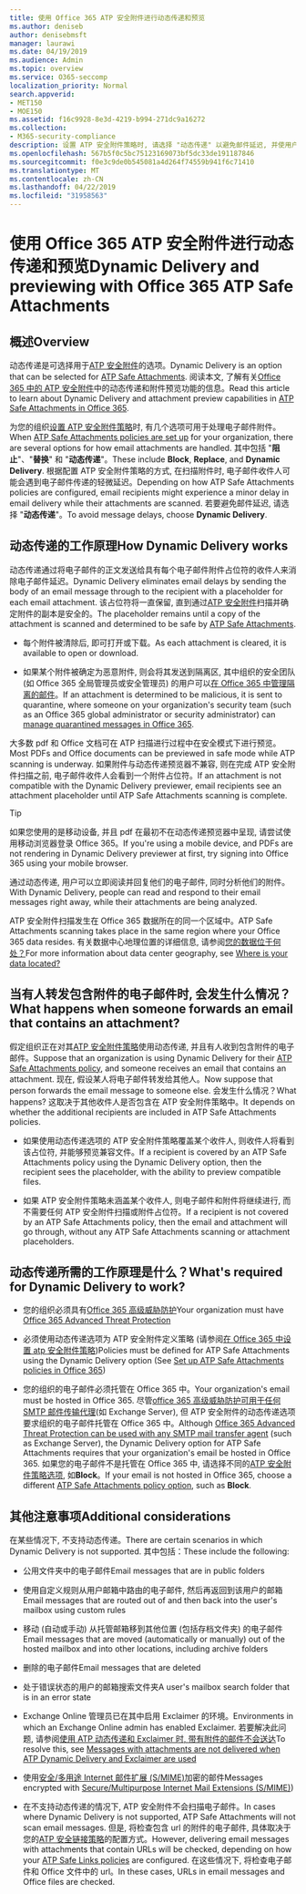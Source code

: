 ```yaml
---
title: 使用 Office 365 ATP 安全附件进行动态传递和预览
ms.author: deniseb
author: denisebmsft
manager: laurawi
ms.date: 04/19/2019
ms.audience: Admin
ms.topic: overview
ms.service: O365-seccomp
localization_priority: Normal
search.appverid:
- MET150
- MOE150
ms.assetid: f16c9928-8e3d-4219-b994-271dc9a16272
ms.collection:
- M365-security-compliance
description: 设置 ATP 安全附件策略时, 请选择 "动态传递" 以避免邮件延迟, 并使用户能够预览正在扫描的附件。
ms.openlocfilehash: 567b5f0c5bc75123169073bf5dc33de191187846
ms.sourcegitcommit: f0e3c9de0b545081a4d264f74559b941f6c71410
ms.translationtype: MT
ms.contentlocale: zh-CN
ms.lasthandoff: 04/22/2019
ms.locfileid: "31958563"
---
```

# <a name="dynamic-delivery-and-previewing-with-office-365-atp-safe-attachments"></a><span data-ttu-id="5b2d7-103">使用 Office 365 ATP 安全附件进行动态传递和预览</span><span class="sxs-lookup"><span data-stu-id="5b2d7-103">Dynamic Delivery and previewing with Office 365 ATP Safe Attachments</span></span>

## <a name="overview"></a><span data-ttu-id="5b2d7-104">概述</span><span class="sxs-lookup"><span data-stu-id="5b2d7-104">Overview</span></span>

<span data-ttu-id="5b2d7-105">动态传递是可选择用于[ATP 安全附件](atp-safe-attachments.md)的选项。</span><span class="sxs-lookup"><span data-stu-id="5b2d7-105">Dynamic Delivery is an option that can be selected for [ATP Safe Attachments](atp-safe-attachments.md).</span></span> <span data-ttu-id="5b2d7-106">阅读本文, 了解有关[Office 365 中的 ATP 安全附件](atp-safe-attachments.md)中的动态传递和附件预览功能的信息。</span><span class="sxs-lookup"><span data-stu-id="5b2d7-106">Read this article to learn about Dynamic Delivery and attachment preview capabilities in [ATP Safe Attachments in Office 365](atp-safe-attachments.md).</span></span>

<span data-ttu-id="5b2d7-107">为您的组织[设置 ATP 安全附件策略](set-up-atp-safe-attachments-policies.md)时, 有几个选项可用于处理电子邮件附件。</span><span class="sxs-lookup"><span data-stu-id="5b2d7-107">When [ATP Safe Attachments policies are set up](set-up-atp-safe-attachments-policies.md) for your organization, there are several options for how email attachments are handled.</span></span> <span data-ttu-id="5b2d7-108">其中包括 "**阻止**"、"**替换**" 和 "**动态传递**"。</span><span class="sxs-lookup"><span data-stu-id="5b2d7-108">These include **Block**, **Replace**, and **Dynamic Delivery**.</span></span> <span data-ttu-id="5b2d7-109">根据配置 ATP 安全附件策略的方式, 在扫描附件时, 电子邮件收件人可能会遇到电子邮件传递的轻微延迟。</span><span class="sxs-lookup"><span data-stu-id="5b2d7-109">Depending on how ATP Safe Attachments policies are configured, email recipients might experience a minor delay in email delivery while their attachments are scanned.</span></span> <span data-ttu-id="5b2d7-110">若要避免邮件延迟, 请选择 "**动态传递**"。</span><span class="sxs-lookup"><span data-stu-id="5b2d7-110">To avoid message delays, choose **Dynamic Delivery**.</span></span>
  
## <a name="how-dynamic-delivery-works"></a><span data-ttu-id="5b2d7-111">动态传递的工作原理</span><span class="sxs-lookup"><span data-stu-id="5b2d7-111">How Dynamic Delivery works</span></span>
  
<span data-ttu-id="5b2d7-112">动态传递通过将电子邮件的正文发送给具有每个电子邮件附件占位符的收件人来消除电子邮件延迟。</span><span class="sxs-lookup"><span data-stu-id="5b2d7-112">Dynamic Delivery eliminates email delays by sending the body of an email message through to the recipient with a placeholder for each email attachment.</span></span> <span data-ttu-id="5b2d7-113">该占位符将一直保留, 直到通过[ATP 安全附件](atp-safe-attachments.md)扫描并确定附件的副本是安全的。</span><span class="sxs-lookup"><span data-stu-id="5b2d7-113">The placeholder remains until a copy of the attachment is scanned and determined to be safe by [ATP Safe Attachments](atp-safe-attachments.md).</span></span> 

- <span data-ttu-id="5b2d7-114">每个附件被清除后, 即可打开或下载。</span><span class="sxs-lookup"><span data-stu-id="5b2d7-114">As each attachment is cleared, it is available to open or download.</span></span> 

- <span data-ttu-id="5b2d7-115">如果某个附件被确定为恶意附件, 则会将其发送到隔离区, 其中组织的安全团队 (如 Office 365 全局管理员或安全管理员) 的用户可以[在 Office 365 中管理隔离的邮件](manage-quarantined-messages-and-files.md)。</span><span class="sxs-lookup"><span data-stu-id="5b2d7-115">If an attachment is determined to be malicious, it is sent to quarantine, where someone on your organization's security team (such as an Office 365 global administrator or security administrator) can [manage quarantined messages in Office 365](manage-quarantined-messages-and-files.md).</span></span>

<span data-ttu-id="5b2d7-116">大多数 pdf 和 Office 文档可在 ATP 扫描进行过程中在安全模式下进行预览。</span><span class="sxs-lookup"><span data-stu-id="5b2d7-116">Most PDFs and Office documents can be previewed in safe mode while ATP scanning is underway.</span></span> <span data-ttu-id="5b2d7-117">如果附件与动态传递预览器不兼容, 则在完成 ATP 安全附件扫描之前, 电子邮件收件人会看到一个附件占位符。</span><span class="sxs-lookup"><span data-stu-id="5b2d7-117">If an attachment is not compatible with the Dynamic Delivery previewer, email recipients see an attachment placeholder until ATP Safe Attachments scanning is complete.</span></span>

> [!TIP]
> <span data-ttu-id="5b2d7-118">如果您使用的是移动设备, 并且 pdf 在最初不在动态传递预览器中呈现, 请尝试使用移动浏览器登录 Office 365。</span><span class="sxs-lookup"><span data-stu-id="5b2d7-118">If you're using a mobile device, and PDFs are not rendering in Dynamic Delivery previewer at first, try signing into Office 365 using your mobile browser.</span></span>

<span data-ttu-id="5b2d7-119">通过动态传递, 用户可以立即阅读并回复他们的电子邮件, 同时分析他们的附件。</span><span class="sxs-lookup"><span data-stu-id="5b2d7-119">With Dynamic Delivery, people can read and respond to their email messages right away, while their attachments are being analyzed.</span></span> 

<span data-ttu-id="5b2d7-120">ATP 安全附件扫描发生在 Office 365 数据所在的同一个区域中。</span><span class="sxs-lookup"><span data-stu-id="5b2d7-120">ATP Safe Attachments scanning takes place in the same region where your Office 365 data resides.</span></span> <span data-ttu-id="5b2d7-121">有关数据中心地理位置的详细信息, 请参阅[您的数据位于何处？](https://products.office.com/where-is-your-data-located?geo=All)</span><span class="sxs-lookup"><span data-stu-id="5b2d7-121">For more information about data center geography, see [Where is your data located?](https://products.office.com/where-is-your-data-located?geo=All)</span></span> 
  
## <a name="what-happens-when-someone-forwards-an-email-that-contains-an-attachment"></a><span data-ttu-id="5b2d7-122">当有人转发包含附件的电子邮件时, 会发生什么情况？</span><span class="sxs-lookup"><span data-stu-id="5b2d7-122">What happens when someone forwards an email that contains an attachment?</span></span>

<span data-ttu-id="5b2d7-123">假定组织正在对其[ATP 安全附件策略](set-up-atp-safe-attachments-policies.md)使用动态传递, 并且有人收到包含附件的电子邮件。</span><span class="sxs-lookup"><span data-stu-id="5b2d7-123">Suppose that an organization is using Dynamic Delivery for their [ATP Safe Attachments policy](set-up-atp-safe-attachments-policies.md), and someone receives an email that contains an attachment.</span></span> <span data-ttu-id="5b2d7-124">现在, 假设某人将电子邮件转发给其他人。</span><span class="sxs-lookup"><span data-stu-id="5b2d7-124">Now suppose that person forwards the email message to someone else.</span></span> <span data-ttu-id="5b2d7-125">会发生什么情况？</span><span class="sxs-lookup"><span data-stu-id="5b2d7-125">What happens?</span></span> <span data-ttu-id="5b2d7-126">这取决于其他收件人是否包含在 ATP 安全附件策略中。</span><span class="sxs-lookup"><span data-stu-id="5b2d7-126">It depends on whether the additional recipients are included in ATP Safe Attachments policies.</span></span>
  
- <span data-ttu-id="5b2d7-127">如果使用动态传递选项的 ATP 安全附件策略覆盖某个收件人, 则收件人将看到该占位符, 并能够预览兼容文件。</span><span class="sxs-lookup"><span data-stu-id="5b2d7-127">If a recipient is covered by an ATP Safe Attachments policy using the Dynamic Delivery option, then the recipient sees the placeholder, with the ability to preview compatible files.</span></span>
    
- <span data-ttu-id="5b2d7-128">如果 ATP 安全附件策略未涵盖某个收件人, 则电子邮件和附件将继续进行, 而不需要任何 ATP 安全附件扫描或附件占位符。</span><span class="sxs-lookup"><span data-stu-id="5b2d7-128">If a recipient is not covered by an ATP Safe Attachments policy, then the email and attachment will go through, without any ATP Safe Attachments scanning or attachment placeholders.</span></span>
    
## <a name="whats-required-for-dynamic-delivery-to-work"></a><span data-ttu-id="5b2d7-129">动态传递所需的工作原理是什么？</span><span class="sxs-lookup"><span data-stu-id="5b2d7-129">What's required for Dynamic Delivery to work?</span></span>

- <span data-ttu-id="5b2d7-130">您的组织必须具有[Office 365 高级威胁防护](office-365-atp.md)</span><span class="sxs-lookup"><span data-stu-id="5b2d7-130">Your organization must have [Office 365 Advanced Threat Protection](office-365-atp.md)</span></span>
    
- <span data-ttu-id="5b2d7-131">必须使用动态传递选项为 ATP 安全附件定义策略 (请参阅[在 Office 365 中设置 atp 安全附件策略](set-up-atp-safe-attachments-policies.md))</span><span class="sxs-lookup"><span data-stu-id="5b2d7-131">Policies must be defined for ATP Safe Attachments using the Dynamic Delivery option (See [Set up ATP Safe Attachments policies in Office 365](set-up-atp-safe-attachments-policies.md))</span></span>
    
- <span data-ttu-id="5b2d7-132">您的组织的电子邮件必须托管在 Office 365 中。</span><span class="sxs-lookup"><span data-stu-id="5b2d7-132">Your organization's email must be hosted in Office 365.</span></span> <span data-ttu-id="5b2d7-133">尽管[office 365 高级威胁防护可用于任何 SMTP 邮件传输代理](https://docs.microsoft.com/office365/servicedescriptions/office-365-advanced-threat-protection-service-description#requirements-for-office-365-advanced-threat-protection-atp)(如 Exchange Server), 但 ATP 安全附件的动态传递选项要求组织的电子邮件托管在 Office 365 中。</span><span class="sxs-lookup"><span data-stu-id="5b2d7-133">Although [Office 365 Advanced Threat Protection can be used with any SMTP mail transfer agent](https://docs.microsoft.com/office365/servicedescriptions/office-365-advanced-threat-protection-service-description#requirements-for-office-365-advanced-threat-protection-atp) (such as Exchange Server), the Dynamic Delivery option for ATP Safe Attachments requires that your organization's email be hosted in Office 365.</span></span> <span data-ttu-id="5b2d7-134">如果您的电子邮件不是托管在 Office 365 中, 请选择不同的[ATP 安全附件策略选项](set-up-atp-safe-attachments-policies.md#step-3-learn-about-atp-safe-attachments-policy-options), 如**Block**。</span><span class="sxs-lookup"><span data-stu-id="5b2d7-134">If your email is not hosted in Office 365, choose a different [ATP Safe Attachments policy option](set-up-atp-safe-attachments-policies.md#step-3-learn-about-atp-safe-attachments-policy-options), such as **Block**.</span></span>
    
## <a name="additional-considerations"></a><span data-ttu-id="5b2d7-135">其他注意事项</span><span class="sxs-lookup"><span data-stu-id="5b2d7-135">Additional considerations</span></span>

<span data-ttu-id="5b2d7-136">在某些情况下, 不支持动态传递。</span><span class="sxs-lookup"><span data-stu-id="5b2d7-136">There are certain scenarios in which Dynamic Delivery is not supported.</span></span> <span data-ttu-id="5b2d7-137">其中包括：</span><span class="sxs-lookup"><span data-stu-id="5b2d7-137">These include the following:</span></span>
  
- <span data-ttu-id="5b2d7-138">公用文件夹中的电子邮件</span><span class="sxs-lookup"><span data-stu-id="5b2d7-138">Email messages that are in public folders</span></span>
    
- <span data-ttu-id="5b2d7-139">使用自定义规则从用户邮箱中路由的电子邮件, 然后再返回到该用户的邮箱</span><span class="sxs-lookup"><span data-stu-id="5b2d7-139">Email messages that are routed out of and then back into the user's mailbox using custom rules</span></span>
    
- <span data-ttu-id="5b2d7-140">移动 (自动或手动) 从托管邮箱移到其他位置 (包括存档文件夹) 的电子邮件</span><span class="sxs-lookup"><span data-stu-id="5b2d7-140">Email messages that are moved (automatically or manually) out of the hosted mailbox and into other locations, including archive folders</span></span>
    
- <span data-ttu-id="5b2d7-141">删除的电子邮件</span><span class="sxs-lookup"><span data-stu-id="5b2d7-141">Email messages that are deleted</span></span>
    
- <span data-ttu-id="5b2d7-142">处于错误状态的用户的邮箱搜索文件夹</span><span class="sxs-lookup"><span data-stu-id="5b2d7-142">A user's mailbox search folder that is in an error state</span></span>
    
- <span data-ttu-id="5b2d7-143">Exchange Online 管理员已在其中启用 Exclaimer 的环境。</span><span class="sxs-lookup"><span data-stu-id="5b2d7-143">Environments in which an Exchange Online admin has enabled Exclaimer.</span></span> <span data-ttu-id="5b2d7-144">若要解决此问题, 请参阅[使用 ATP 动态传递和 Exclaimer 时, 带有附件的邮件不会送达](https://support.microsoft.com/help/4014438/messages-with-attachments-are-not-delivered-when-atp-dynamic-delivery)</span><span class="sxs-lookup"><span data-stu-id="5b2d7-144">To resolve this, see [Messages with attachments are not delivered when ATP Dynamic Delivery and Exclaimer are used](https://support.microsoft.com/help/4014438/messages-with-attachments-are-not-delivered-when-atp-dynamic-delivery)</span></span>

- <span data-ttu-id="5b2d7-145">使用[安全/多用途 Internet 邮件扩展 (S/MIME)](s-mime-for-message-signing-and-encryption.md)加密的邮件</span><span class="sxs-lookup"><span data-stu-id="5b2d7-145">Messages encrypted with [Secure/Multipurpose Internet Mail Extensions (S/MIME)](s-mime-for-message-signing-and-encryption.md))</span></span>

- <span data-ttu-id="5b2d7-146">在不支持动态传递的情况下, ATP 安全附件不会扫描电子邮件。</span><span class="sxs-lookup"><span data-stu-id="5b2d7-146">In cases where Dynamic Delivery is not supported, ATP Safe Attachments will not scan email messages.</span></span> <span data-ttu-id="5b2d7-147">但是, 将检查包含 url 的附件的电子邮件, 具体取决于您的[ATP 安全链接策略](set-up-atp-safe-links-policies.md)的配置方式。</span><span class="sxs-lookup"><span data-stu-id="5b2d7-147">However, delivering email messages with attachments that contain URLs will be checked, depending on how your [ATP Safe Links policies](set-up-atp-safe-links-policies.md) are configured.</span></span> <span data-ttu-id="5b2d7-148">在这些情况下, 将检查电子邮件和 Office 文件中的 url。</span><span class="sxs-lookup"><span data-stu-id="5b2d7-148">In these cases, URLs in email messages and Office files are checked.</span></span>
